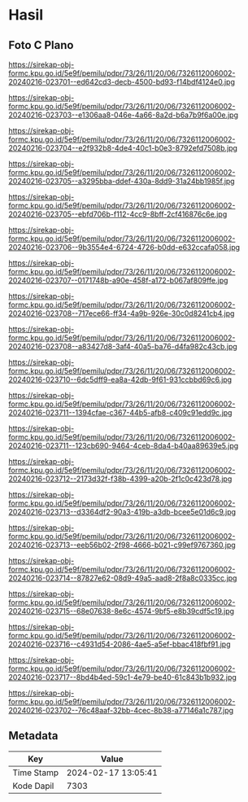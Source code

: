 # Hasil

## Foto C Plano

https://sirekap-obj-formc.kpu.go.id/5e9f/pemilu/pdpr/73/26/11/20/06/7326112006002-20240216-023701--ed642cd3-decb-4500-bd93-f14bdf4124e0.jpg

https://sirekap-obj-formc.kpu.go.id/5e9f/pemilu/pdpr/73/26/11/20/06/7326112006002-20240216-023703--e1306aa8-046e-4a66-8a2d-b6a7b9f6a00e.jpg

https://sirekap-obj-formc.kpu.go.id/5e9f/pemilu/pdpr/73/26/11/20/06/7326112006002-20240216-023704--e2f932b8-4de4-40c1-b0e3-8792efd7508b.jpg

https://sirekap-obj-formc.kpu.go.id/5e9f/pemilu/pdpr/73/26/11/20/06/7326112006002-20240216-023705--a3295bba-ddef-430a-8dd9-31a24bb1985f.jpg

https://sirekap-obj-formc.kpu.go.id/5e9f/pemilu/pdpr/73/26/11/20/06/7326112006002-20240216-023705--ebfd706b-f112-4cc9-8bff-2cf416876c6e.jpg

https://sirekap-obj-formc.kpu.go.id/5e9f/pemilu/pdpr/73/26/11/20/06/7326112006002-20240216-023706--9b3554e4-6724-4726-b0dd-e632ccafa058.jpg

https://sirekap-obj-formc.kpu.go.id/5e9f/pemilu/pdpr/73/26/11/20/06/7326112006002-20240216-023707--0171748b-a90e-458f-a172-b067af809ffe.jpg

https://sirekap-obj-formc.kpu.go.id/5e9f/pemilu/pdpr/73/26/11/20/06/7326112006002-20240216-023708--717ece66-ff34-4a9b-926e-30c0d8241cb4.jpg

https://sirekap-obj-formc.kpu.go.id/5e9f/pemilu/pdpr/73/26/11/20/06/7326112006002-20240216-023708--a83427d8-3af4-40a5-ba76-d4fa982c43cb.jpg

https://sirekap-obj-formc.kpu.go.id/5e9f/pemilu/pdpr/73/26/11/20/06/7326112006002-20240216-023710--6dc5dff9-ea8a-42db-9f61-931ccbbd69c6.jpg

https://sirekap-obj-formc.kpu.go.id/5e9f/pemilu/pdpr/73/26/11/20/06/7326112006002-20240216-023711--1394cfae-c367-44b5-afb8-c409c91edd9c.jpg

https://sirekap-obj-formc.kpu.go.id/5e9f/pemilu/pdpr/73/26/11/20/06/7326112006002-20240216-023711--123cb690-9464-4ceb-8da4-b40aa89639e5.jpg

https://sirekap-obj-formc.kpu.go.id/5e9f/pemilu/pdpr/73/26/11/20/06/7326112006002-20240216-023712--2173d32f-f38b-4399-a20b-2f1c0c423d78.jpg

https://sirekap-obj-formc.kpu.go.id/5e9f/pemilu/pdpr/73/26/11/20/06/7326112006002-20240216-023713--d3364df2-90a3-419b-a3db-bcee5e01d6c9.jpg

https://sirekap-obj-formc.kpu.go.id/5e9f/pemilu/pdpr/73/26/11/20/06/7326112006002-20240216-023713--eeb56b02-2f98-4666-b021-c99ef9767360.jpg

https://sirekap-obj-formc.kpu.go.id/5e9f/pemilu/pdpr/73/26/11/20/06/7326112006002-20240216-023714--87827e62-08d9-49a5-aad8-2f8a8c0335cc.jpg

https://sirekap-obj-formc.kpu.go.id/5e9f/pemilu/pdpr/73/26/11/20/06/7326112006002-20240216-023715--68e07638-8e6c-4574-9bf5-e8b39cdf5c19.jpg

https://sirekap-obj-formc.kpu.go.id/5e9f/pemilu/pdpr/73/26/11/20/06/7326112006002-20240216-023716--c4931d54-2086-4ae5-a5ef-bbac418fbf91.jpg

https://sirekap-obj-formc.kpu.go.id/5e9f/pemilu/pdpr/73/26/11/20/06/7326112006002-20240216-023717--8bd4b4ed-59c1-4e79-be40-61c843b1b932.jpg

https://sirekap-obj-formc.kpu.go.id/5e9f/pemilu/pdpr/73/26/11/20/06/7326112006002-20240216-023702--76c48aaf-32bb-4cec-8b38-a77146a1c787.jpg


## Metadata

| Key        | Value               |
| ---------- | ------------------- |
| Time Stamp | 2024-02-17 13:05:41 |
| Kode Dapil | 7303                |



